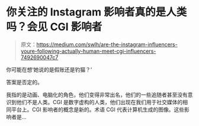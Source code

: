# 你关注的 Instagram 影响者真的是人类吗？会见 CGI 影响者

> 原文：<https://medium.com/swlh/are-the-instagram-influencers-youre-following-actually-human-meet-cgi-influencers-7492690047c7>

你可能在想‘她说的是假账还是钓猫？’

答案是否定的。

我指的是动画、电脑化的角色，他们变得非常出名，他们的一些追随者甚至没有意识到他们不是人类。CGI 是数字虚构的人类，他们出现在我们用于社交媒体的相同平台上。CGI 影响者的概念是新的。术语 CGI 代表计算机生成的图像。这些影响者是…